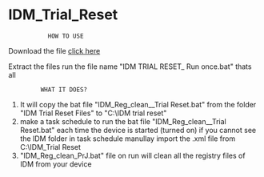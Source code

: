 # IDM_Trial_Reset
               HOW TO USE
Download the file [click here ](https://github.com/PrabeshRajJk/IDM_Trial_Reset/archive/refs/heads/main.zip)

Extract the files 
run the file name "IDM TRIAL RESET_ Run once.bat"
thats all 


             WHAT IT DOES? 
  1. It will copy the bat file "IDM_Reg_clean__Trial Reset.bat" from the folder "IDM Trial Reset Files" to "C:\IDM trial reset"
  2. make a task schedule to run the bat file "IDM_Reg_clean__Trial Reset.bat" each time the device is started (turned on)
          if you cannot see the IDM folder in task schedule
          manullay import the .xml file from C:\IDM_Trial Reset
  3. "IDM_Reg_clean_PrJ.bat" file on run will clean all the registry files of IDM from your device 
